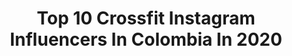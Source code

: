---
title: Top 10 Crossfit Instagram Influencers In Colombia In 2020
description: Identify the most popular Instagram accounts on inBeat.
platform: Instagram
profiles:
  - username: "benavidesph"
    fullname: >-
      ⠀⠀⠀⠀⠀⠀JUAN SEBASTIAN BENAVIDES
    location: "Colombia"
    followers: 22676
    engagement: 227
    commentsToLikes: 0.023774
    avatar: "https://scontent-ams4-1.cdninstagram.com/v/t51.2885-19/s320x320/79784044_2574147986150811_3889891462682247168_n.jpg?_nc_ht=scontent-ams4-1.cdninstagram.com&_nc_ohc=LwBLFZjc5EwAX89yo39&oh=da82d4c4c5deba78221d58859375c2ae&oe=5EB4305F"
    verified: false
    hashtags: "#missuniverso, #techno, #nature, #advertisingphotography"
  - username: "naty.desafio15"
    fullname: >-
      NATALIA VARGAS ❤️🇨🇴
    location: "Colombia"
    followers: 39938
    engagement: 730
    commentsToLikes: 0.025920
    avatar: "https://scontent-lht6-1.cdninstagram.com/v/t51.2885-19/s320x320/70624894_437858450174598_3954629917051715584_n.jpg?_nc_ht=scontent-lht6-1.cdninstagram.com&_nc_ohc=icZeRldocKcAX82IMh3&oh=7e314ba9a53fdfc9cae4f7a31c48dad5&oe=5EBC6CEE"
    verified: false
    hashtags: "#desaf, #quedateencasa, #strong, #powerpuffgirls"
  - username: "jessicafmedina"
    fullname: >-
      𝙹𝚎𝚜𝚜𝚒𝚌𝚊 𝙼𝚎𝚍𝚒𝚗𝚊♡
    location: "Colombia"
    followers: 5173
    engagement: 512
    commentsToLikes: 0.020605
    avatar: "https://scontent-ams4-1.cdninstagram.com/v/t51.2885-19/s320x320/87639132_184906102942436_6482969815794319360_n.jpg?_nc_ht=scontent-ams4-1.cdninstagram.com&_nc_ohc=ApQDrV9as8kAX_u7Lsc&oh=c61ae66b16169d4974ff52ca06b0782e&oe=5EB3B7A6"
    verified: false
    hashtags: "#crossfit, #menteycorazon, #militarboxbuga, #militargames2019"
  - username: "mariaclaraceballos89"
    fullname: >-
      Maria Clara Ceballos
    location: "Colombia"
    followers: 459355
    engagement: 208
    commentsToLikes: 0.045097
    avatar: "https://scontent-ams4-1.cdninstagram.com/v/t51.2885-19/s320x320/37379399_247001399243024_7217272686399979520_n.jpg?_nc_ht=scontent-ams4-1.cdninstagram.com&_nc_ohc=KZ8RhMhM1C0AX_yFzpH&oh=0d6d943e0ca6ddd90f4f9a0d81d6c97a&oe=5E83FA4C"
    verified: true
    hashtags: "#9monthsold, #increible, #mehizoeldia, #babymodel"
  - username: "chesterx1988x"
    fullname: >-
      Chester Custodia
    location: "Colombia"
    followers: 5567
    engagement: 575
    commentsToLikes: 0.115559
    avatar: "https://scontent-lga3-1.cdninstagram.com/v/t51.2885-19/s320x320/70552299_1017425521931030_7267715531103272960_n.jpg?_nc_ht=scontent-lga3-1.cdninstagram.com&_nc_ohc=-4piQi5DYWYAX8eJrOf&oh=cf3ef73577e89cd3a12af9b5cfe540dd&oe=5EBA0989"
    verified: false
    hashtags: "#rocknroll, #livemusicphotography, #sudaka, #2018"
  - username: "lalajv92"
    fullname: >-
      Laura Jaillier 👑
    location: "Colombia"
    followers: 17499
    engagement: 436
    commentsToLikes: 0.380260
    avatar: "https://scontent-ams4-1.cdninstagram.com/v/t51.2885-19/917142_1506380246244934_5176109_a.jpg?_nc_ht=scontent-ams4-1.cdninstagram.com&_nc_ohc=o1L2M1rNhKwAX-UOZYV&oh=327cfbbf3cee0eb74d6a3f65c0b13918&oe=5E8816FF"
    verified: false
    hashtags: "#familiahakuna, #soyhakuna, #secalvio, #amoloquehago"
  - username: "yeimiserrano1"
    fullname: >-
      Yeimy Dayanna Serrano Pérez
    location: "Colombia"
    followers: 21448
    engagement: 176
    commentsToLikes: 0.131917
    avatar: "https://scontent-lhr8-1.cdninstagram.com/v/t51.2885-19/s320x320/66794626_511880532898911_7106378297264570368_n.jpg?_nc_ht=scontent-lhr8-1.cdninstagram.com&_nc_ohc=y1JSVu5HwAUAX-n0hdr&oh=2e24cab014f0a57371cfb5fc35f10eb5&oe=5EB95E6F"
    verified: false
    hashtags: "#eatclean, #teenagermom, #bodybuilding, #active"
  - username: "stiv.candela"
    fullname: >-
      Stiven Quintero
    location: "Colombia"
    followers: 3496
    engagement: 1513
    commentsToLikes: 0.064516
    avatar: "https://scontent-arn2-1.cdninstagram.com/v/t51.2885-19/s320x320/92362362_2637787559683979_4615788515353952256_n.jpg?_nc_ht=scontent-arn2-1.cdninstagram.com&_nc_ohc=au1OdwBba3MAX_BrOPq&oh=2026707715f813fccca734281c184365&oe=5EBD0F15"
    verified: false
    hashtags: "#parkour, #nuncabandonarelparkour, #siemprenllamas, #flujo"
  - username: "bestospina"
    fullname: >-
      Esteban Ospina
    location: "Colombia"
    followers: 129800
    engagement: 389
    commentsToLikes: 0.007982
    avatar: "https://scontent-lhr8-1.cdninstagram.com/v/t51.2885-19/s150x150/67464076_872756279753888_7738647154532548608_n.jpg?_nc_ht=scontent-lhr8-1.cdninstagram.com&_nc_ohc=HCPkiLC2JhMAX9zHm4h&oh=833c8467935eea696fd2795462499fdd&oe=5EB9FF1B"
    verified: false
    hashtags: "#lift, #energydrink, #bang, #beerpong"
  - username: "mapamartinezg"
    fullname: >-
      Mapa Martinez
    location: "Colombia"
    followers: 26426
    engagement: 195
    commentsToLikes: 0.016767
    avatar: "https://scontent-ams4-1.cdninstagram.com/v/t51.2885-19/s320x320/82510380_518882132380402_7153226009527975936_n.jpg?_nc_ht=scontent-ams4-1.cdninstagram.com&_nc_ohc=ytF5vV-ekGYAX9NZE7w&oh=4ced4a97baeed8ae41a608533a6d6c00&oe=5E85EECB"
    verified: false
    hashtags: "#racing, #racingdriver, #entrenaencasa, #perfectsunset"
---